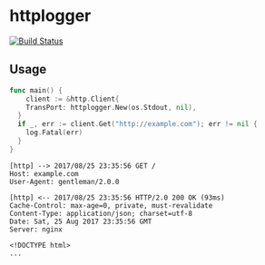 # httplogger
[![Build Status](https://travis-ci.org/izumin5210/httplogger.svg?branch=master)](https://travis-ci.org/izumin5210/httplogger)

## Usage

```go
func main() {
	client := &http.Client{
    TransPort: httplogger.New(os.Stdout, nil),
  }
  if _, err := client.Get("http://example.com"); err != nil {
    log.Fatal(err)
  }
}
```

```
[http] --> 2017/08/25 23:35:56 GET /
Host: example.com
User-Agent: gentleman/2.0.0

[http] <-- 2017/08/25 23:35:56 HTTP/2.0 200 OK (93ms)
Cache-Control: max-age=0, private, must-revalidate
Content-Type: application/json; charset=utf-8
Date: Sat, 25 Aug 2017 23:35:56 GMT
Server: nginx

<!DOCTYPE html>
...
```
